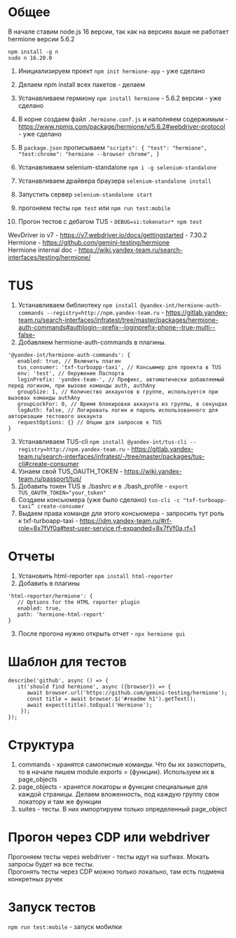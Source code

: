 # Общее
В начале ставим node.js 16 версии, так как на версиях выше не работает hermione версии 5.6.2
```
npm install -g n
sudo n 16.20.0
```


1. Инициализируем проект `npm init hermione-app` - уже сделано
2. Делаем npm install всех пакетов  - делаем
3. Устанавливаем гермиону `npm install hermione` - 5.6.2 версии - уже сделано
4. В корне создаем файл `.hermione.conf.js` и наполняем содержимым - https://www.npmjs.com/package/hermione/v/5.6.2#webdriver-protocol - уже сделано
5. В `package.json` прописываем
`"scripts": {
   "test": "hermione",
   "test:chrome": "hermione --browser chrome",
   }`

   
6. Устанавливаем selenium-standalone `npm i -g selenium-standalone`
7. Устанавливаем драйвера браузера `selenium-standalone install`
8. Запустить сервер `selenium-standalone start`

9. прогоняем тесты `npm test` или `npm run test:mobile`
10. Прогон тестов с дебагом TUS - `DEBUG=si:tokenator* npm test`


WevDriver io v7 - https://v7.webdriver.io/docs/gettingstarted - 7.30.2 \
Hermione - https://github.com/gemini-testing/hermione \
Hermione internal doc - https://wiki.yandex-team.ru/search-interfaces/testing/hermione/



# TUS
1. Устанавливаем библиотеку `npm install @yandex-int/hermione-auth-commands --registry=http://npm.yandex-team.ru` - https://gitlab.yandex-team.ru/search-interfaces/infratest/tree/master/packages/hermione-auth-commands#authlogin--prefix--loginprefix-phone--true-multi--false-
2. Добавляем hermione-auth-commands в плагины. 
```
'@yandex-int/hermione-auth-commands': {
   enabled: true, // Включить плагин
   tus_consumer: 'txf-turboapp-taxi', // Консьюмер для проекта в TUS
   env: 'test', // Окружение Паспорта
   loginPrefix: 'yandex-team-', // Префикс, автоматически добавляемый перед логином, при вызове команды auth, authAny
   groupSize: 1, // Количество аккаунтов в группе, используется при вызовах команды authAny
   groupLockFor: 0, // Время блокировки аккаунта из группы, в секундах
   logAuth: false, // Логировать логин и пароль использованного для авторизации тестового аккаунта
   requestOptions: {} // Опции для запросов к TUS
}
```
3. Устанавливаем TUS-cli `npm install @yandex-int/tus-cli --registry=http://npm.yandex-team.ru` - https://gitlab.yandex-team.ru/search-interfaces/infratest/-/tree/master/packages/tus-cli#create-consumer
4. Узнаем свой TUS_OAUTH_TOKEN - https://wiki.yandex-team.ru/passport/tus/
5. Добавить токен TUS в ./bashrc и в ./bash_profile - `export TUS_OAUTH_TOKEN="your_token"`
6. Создаем консьюмера (уже было сделано) `tus-cli -c "txf-turboapp-taxi” create-consumer`
7. Выдаем права команде для этого консьюмера - запросить тут роль к txf-turboapp-taxi - https://idm.yandex-team.ru/#rf-role=8x7fVf0a#test-user-service,rf-expanded=8x7fVf0a,rf=1



# Отчеты
1. Установить html-reporter `npm install html-reporter`
2. Добавить в плагины
```
'html-reporter/hermione': {
   // Options for the HTML reporter plugin
   enabled: true,
   path: 'hermione-html-report'
}
```
3. После прогона нужно открыть отчет - `npx hermione gui`




# Шаблон для тестов
```
describe('github', async () => {
   it('should find hermione', async ({browser}) => {
      await browser.url('https://github.com/gemini-testing/hermione');
      const title = await browser.$('#readme h1').getText();
      await expect(title).toEqual('Hermione');
    });
});
```

# Структура
1. commands - хранятся самописные команды. Что бы их заэкспорить, то в начале пишем module.exports = {функции}. Используем их в page_objects
2. page_objects - хранятся локаторы и функции специальные для каждой страницы. Делаем вложенность, под каждую группу свои локатору и там же функции
3. suites - тесты. В них импортируем только определенный page_object


# Прогон через CDP или webdriver
Прогоняем тесты через webdriver - тесты идут на surfwax. Мокать запросы будет на все тесты.\
Прогонять тесты через CDP можно только локально, там есть подмена конкретных ручек


# Запуск тестов
`npm run test:mobile` - запуск мобилки



